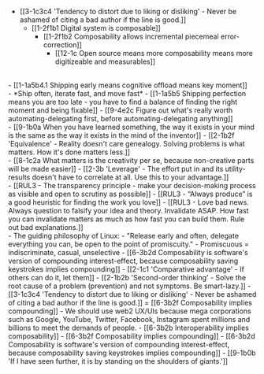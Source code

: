 - [[3-1c3c4 'Tendency to distort due to liking or disliking' - Never be ashamed of citing a bad author if the line is good.]]
  - [[1-2f1b1 Digital system is composable]]
    - [[1-2f1b2 Composability allows incremental piecemeal error-correction]]
      - [[12-1c Open source means more composability means more digitizeable and measurables]]
<br>
- [[1-1a5b4.1 Shipping early means cognitive offload means key moment]]
<br>
- *Ship often, iterate fast, and move fast*
  - [[1-1a5b5 Shipping perfection means you are too late - you have to find a balance of finding the right moment and being fixable]]
    - [[9-4e2c Figure out what's really worth automating-delegating first, before automating-delegating anything]]
<br>
- [[9-1b0a When you have learned something, the way it exists in your mind is the same as the way it exists in the mind of the inventor]]
  - [[2-1b2f 'Equivalence' - Reality doesn't care genealogy. Solving problems is what matters. How it's done matters less.]]
<br>
- [[8-1c2a What matters is the creativity per se, because non-creative parts will be made easier]]
  - [[2-3b 'Leverage' - The effort put in and its utility-results doesn't have to correlate at all. Use this to your advantage.]]
<br>
- [[RUL3 - The transparency principle - make your decision-making process as visible and open to scrutiny as possible]]
- [[RUL3 - “Always produce” is a good heuristic for finding the work you love]]
- [[RUL3 - Love bad news. Always question to falsify your idea and theory. Invalidate ASAP. How fast you can invalidate matters as much as how fast you can build them. Rule out bad explanations.]]
<br>
- The guiding philosophy of Linux:
  - "Release early and often, delegate everything you can, be open to the point of promiscuity."
    - Promiscuous = indiscriminate, casual, unselective 
      - [[6-3b2d Composability is software's version of compounding interest-effect, because composability saving keystrokes implies compounding]]
      - [[2-1c1 'Comparative advantage' - If others can do it, let them]] 
				- [[2-1b2b 'Second-order thinking' - Solve the root cause of a problem (prevention) and not symptoms. Be smart-lazy.]]
      - [[3-1c3c4 'Tendency to distort due to liking or disliking' - Never be ashamed of citing a bad author if the line is good.]] = [[6-3b2f Composability implies compounding]]
    - We should use web2 UX/UIs because mega corporations such as Google, YouTube, Twitter, Facebook, Instagram spent millions and billions to meet the demands of people.
      - [[6-3b2b Interoperability implies composability]]
				- [[6-3b2f Composability implies compounding]]
					- [[6-3b2d Composability is software's version of compounding interest-effect, because composability saving keystrokes implies compounding]]
					- [[9-1b0b 'If I have seen further, it is by standing on the shoulders of giants.']]